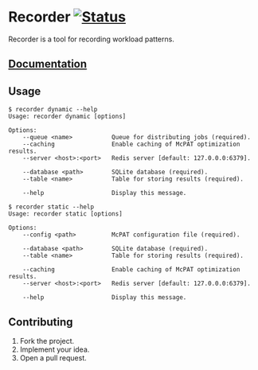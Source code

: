 # Recorder [![Status][status-img]][status-url]

Recorder is a tool for recording workload patterns.

## [Documentation][doc]

## Usage

```
$ recorder dynamic --help
Usage: recorder dynamic [options]

Options:
    --queue <name>           Queue for distributing jobs (required).
    --caching                Enable caching of McPAT optimization results.
    --server <host>:<port>   Redis server [default: 127.0.0.0:6379].

    --database <path>        SQLite database (required).
    --table <name>           Table for storing results (required).

    --help                   Display this message.
```

```
$ recorder static --help
Usage: recorder static [options]

Options:
    --config <path>          McPAT configuration file (required).

    --database <path>        SQLite database (required).
    --table <name>           Table for storing results (required).

    --caching                Enable caching of McPAT optimization results.
    --server <host>:<port>   Redis server [default: 127.0.0.0:6379].

    --help                   Display this message.
```

## Contributing

1. Fork the project.
2. Implement your idea.
3. Open a pull request.

[status-img]: https://travis-ci.org/learning-on-chip/recorder.svg?branch=master
[status-url]: https://travis-ci.org/learning-on-chip/recorder
[doc]: https://learning-on-chip.github.io/recorder
